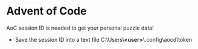 # Advent of Code

AoC session ID is needed to get your personal puzzle data!
- Save the session ID into a text file C:\Users\\**\<user\>**\\.config\aocd\token